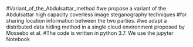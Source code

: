 #Variant_of_the_Abdulsattar_method
#we propose a variant of the Abdulsattar high capacity coverless image steganography techniques
#for sharing location information between the two parties.
#we adapt a distributed data hiding method in a single cloud environment proposed by Mossebo et al.
#The code is written in python 3.7. We use the jupyter Notebook
